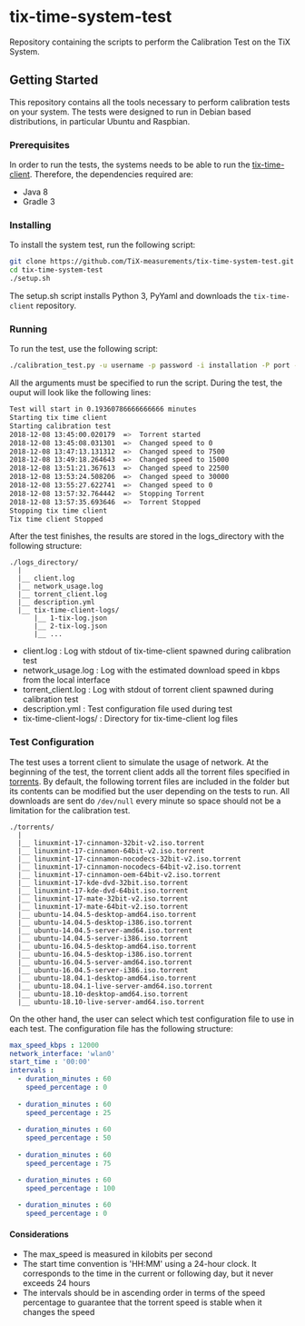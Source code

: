 # tix-time-system-test
Repository containing the scripts to perform the Calibration Test on the TiX System.

## Getting Started

This repository contains all the tools necessary to perform calibration tests on your system. The tests were designed to run in Debian based distributions, in particular Ubuntu and Raspbian.

### Prerequisites

In order to run the tests, the systems needs to be able to run the [tix-time-client](https://github.com/TiX-measurements/tix-time-client). Therefore, the dependencies required are:

* Java 8
* Gradle 3

### Installing

To install the system test, run the following script:

```bash
git clone https://github.com/TiX-measurements/tix-time-system-test.git
cd tix-time-system-test
./setup.sh
```

The setup.sh script installs Python 3, PyYaml and downloads the `tix-time-client` repository.

### Running

To run the test, use the following script:

```bash
./calibration_test.py -u username -p password -i installation -P port -l logs_directory -tcf test_configuration_file
```

All the arguments must be specified to run the script. During the test, the ouput will look like the following lines:

```bash
Test will start in 0.19360786666666666 minutes
Starting tix time client
Starting calibration test
2018-12-08 13:45:00.020179  =>  Torrent started
2018-12-08 13:45:08.031301  =>  Changed speed to 0
2018-12-08 13:47:13.131312  =>  Changed speed to 7500
2018-12-08 13:49:18.264643  =>  Changed speed to 15000
2018-12-08 13:51:21.367613  =>  Changed speed to 22500
2018-12-08 13:53:24.508206  =>  Changed speed to 30000
2018-12-08 13:55:27.622741  =>  Changed speed to 0
2018-12-08 13:57:32.764442  =>  Stopping Torrent
2018-12-08 13:57:35.693646  =>  Torrent Stopped
Stopping tix time client
Tix time client Stopped
```

After the test finishes, the results are stored in the logs_directory with the following structure:

```
./logs_directory/
  |
  |__ client.log
  |__ network_usage.log
  |__ torrent_client.log
  |__ description.yml
  |__ tix-time-client-logs/
      |__ 1-tix-log.json
      |__ 2-tix-log.json
      |__ ...
```

* client.log : Log with stdout of tix-time-client spawned during calibration test
* network_usage.log : Log with the estimated download speed in kbps from the local interface
* torrent_client.log : Log with stdout of torrent client spawned during calibration test
* description.yml : Test configuration file used during test
* tix-time-client-logs/ : Directory for tix-time-client log files

### Test Configuration

The test uses a torrent client to simulate the usage of network. At the beginning of the test, the torrent client adds all the torrent files specified in [torrents](torrents). By default, the following torrent files are included in the folder but its contents can be modified but the user depending on the tests to run. All downloads are sent do `/dev/null` every minute so space should not be a limitation for the calibration test.

```
./torrents/
  |
  |__ linuxmint-17-cinnamon-32bit-v2.iso.torrent
  |__ linuxmint-17-cinnamon-64bit-v2.iso.torrent
  |__ linuxmint-17-cinnamon-nocodecs-32bit-v2.iso.torrent
  |__ linuxmint-17-cinnamon-nocodecs-64bit-v2.iso.torrent
  |__ linuxmint-17-cinnamon-oem-64bit-v2.iso.torrent
  |__ linuxmint-17-kde-dvd-32bit.iso.torrent
  |__ linuxmint-17-kde-dvd-64bit.iso.torrent
  |__ linuxmint-17-mate-32bit-v2.iso.torrent
  |__ linuxmint-17-mate-64bit-v2.iso.torrent
  |__ ubuntu-14.04.5-desktop-amd64.iso.torrent
  |__ ubuntu-14.04.5-desktop-i386.iso.torrent
  |__ ubuntu-14.04.5-server-amd64.iso.torrent
  |__ ubuntu-14.04.5-server-i386.iso.torrent
  |__ ubuntu-16.04.5-desktop-amd64.iso.torrent
  |__ ubuntu-16.04.5-desktop-i386.iso.torrent
  |__ ubuntu-16.04.5-server-amd64.iso.torrent
  |__ ubuntu-16.04.5-server-i386.iso.torrent
  |__ ubuntu-18.04.1-desktop-amd64.iso.torrent
  |__ ubuntu-18.04.1-live-server-amd64.iso.torrent
  |__ ubuntu-18.10-desktop-amd64.iso.torrent
  |__ ubuntu-18.10-live-server-amd64.iso.torrent
```

On the other hand, the user can select which test configuration file to use in each test. The configuration file has the following structure:

```yaml
max_speed_kbps : 12000
network_interface: 'wlan0'
start_time : '00:00'
intervals :
  - duration_minutes : 60
    speed_percentage : 0
 
  - duration_minutes : 60
    speed_percentage : 25
 
  - duration_minutes : 60
    speed_percentage : 50 
 
  - duration_minutes : 60
    speed_percentage : 75

  - duration_minutes : 60
    speed_percentage : 100
 
  - duration_minutes : 60
    speed_percentage : 0
```

#### Considerations

* The max_speed is measured in kilobits per second
* The start time convention is 'HH:MM' using a 24-hour clock. It corresponds to the time in the current or following day, but it never exceeds 24 hours
* The intervals should be in ascending order in terms of the speed percentage to guarantee that the torrent speed is stable when it changes the speed